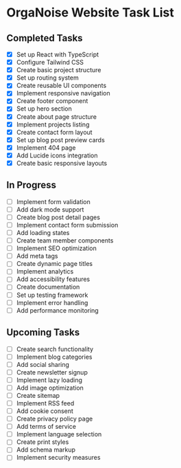 # OrgaNoise Website Task List

## Completed Tasks
- [x] Set up React with TypeScript
- [x] Configure Tailwind CSS
- [x] Create basic project structure
- [x] Set up routing system
- [x] Create reusable UI components
- [x] Implement responsive navigation
- [x] Create footer component
- [x] Set up hero section
- [x] Create about page structure
- [x] Implement projects listing
- [x] Create contact form layout
- [x] Set up blog post preview cards
- [x] Implement 404 page
- [x] Add Lucide icons integration
- [x] Create basic responsive layouts

## In Progress
- [ ] Implement form validation
- [ ] Add dark mode support
- [ ] Create blog post detail pages
- [ ] Implement contact form submission
- [ ] Add loading states
- [ ] Create team member components
- [ ] Implement SEO optimization
- [ ] Add meta tags
- [ ] Create dynamic page titles
- [ ] Implement analytics
- [ ] Add accessibility features
- [ ] Create documentation
- [ ] Set up testing framework
- [ ] Implement error handling
- [ ] Add performance monitoring

## Upcoming Tasks
- [ ] Create search functionality
- [ ] Implement blog categories
- [ ] Add social sharing
- [ ] Create newsletter signup
- [ ] Implement lazy loading
- [ ] Add image optimization
- [ ] Create sitemap
- [ ] Implement RSS feed
- [ ] Add cookie consent
- [ ] Create privacy policy page
- [ ] Add terms of service
- [ ] Implement language selection
- [ ] Create print styles
- [ ] Add schema markup
- [ ] Implement security measures